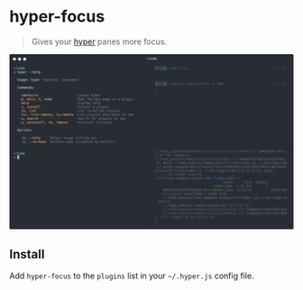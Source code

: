 # hyper-focus

> Gives your [hyper](https://hyper.is/) panes more focus.

![plugin](./plugin.png)

## Install

Add `hyper-focus` to the `plugins` list in your `~/.hyper.js` config file.